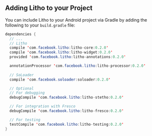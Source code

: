<block class="gradle" />

## Adding Litho to your Project

You can include Litho to your Android project via Gradle by adding the following to your `build.gradle` file:

```java
dependencies {
  // ...
  // Litho
  compile 'com.facebook.litho:litho-core:0.2.0'
  compile 'com.facebook.litho:litho-widget:0.2.0'
  provided 'com.facebook.litho:litho-annotations:0.2.0'

  annotationProcessor 'com.facebook.litho:litho-processor:0.2.0'
  
  // SoLoader 
  compile 'com.facebook.soloader:soloader:0.2.0'

  // Optional
  // For debugging
  debugCompile 'com.facebook.litho:litho-stetho:0.2.0'

  // For integration with Fresco
  debugCompile 'com.facebook.litho:litho-fresco:0.2.0'

  // For testing
  testCompile 'com.facebook.litho:litho-testing:0.2.0'
}
```
